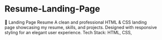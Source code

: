# Resume-Landing-Page
🚀 Landing Page Resume A clean and professional HTML &amp; CSS landing page showcasing my resume, skills, and projects. Designed with responsive styling for an elegant user experience. Tech Stack: HTML, CSS, 
